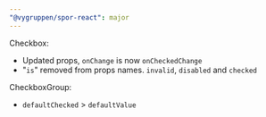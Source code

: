 ```yaml
---
"@vygruppen/spor-react": major
---
```


Checkbox:

- Updated props, `onChange` is now `onCheckedChange`
- "`is`" removed from props names. `invalid`, `disabled` and `checked`

CheckboxGroup:

- `defaultChecked` > `defaultValue`
